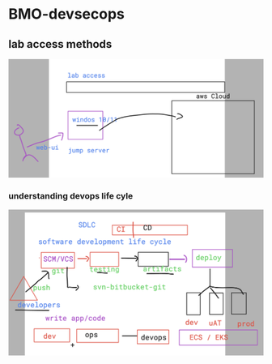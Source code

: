 # BMO-devsecops

## lab access methods

<img src="lab1.png">

### understanding devops life cyle 

<img src="devops1.png">

